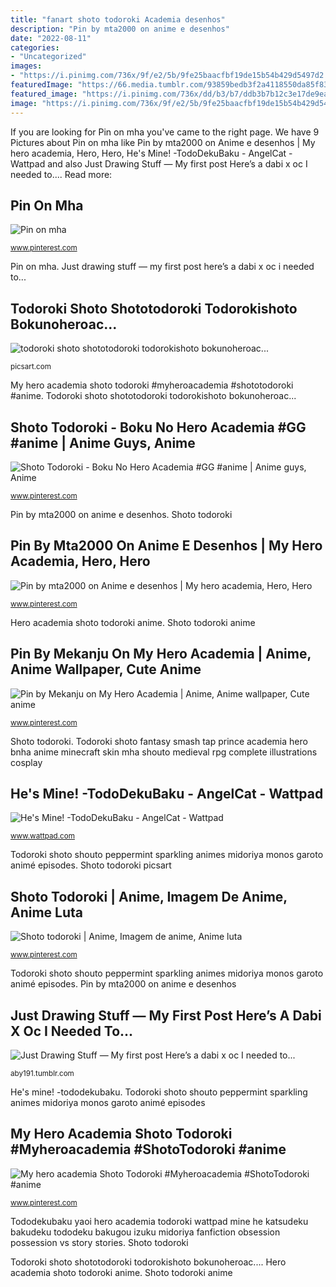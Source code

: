 ```yaml
---
title: "fanart shoto todoroki Academia desenhos"
description: "Pin by mta2000 on anime e desenhos"
date: "2022-08-11"
categories:
- "Uncategorized"
images:
- "https://i.pinimg.com/736x/9f/e2/5b/9fe25baacfbf19de15b54b429d5497d2.jpg"
featuredImage: "https://66.media.tumblr.com/93859bedb3f2a4118550da85f8351434/1e05d0723a59e477-34/s1280x1920/6ef13a3793d784611d28ef995d2a432285e7415f.jpg"
featured_image: "https://i.pinimg.com/736x/dd/b3/b7/ddb3b7b12c3e17de9eadf9f96626c800.jpg"
image: "https://i.pinimg.com/736x/9f/e2/5b/9fe25baacfbf19de15b54b429d5497d2.jpg"
---
```


If you are looking for Pin on mha you've came to the right page. We have 9 Pictures about Pin on mha like Pin by mta2000 on Anime e desenhos | My hero academia, Hero, Hero, He&#039;s Mine! -TodoDekuBaku - AngelCat - Wattpad and also Just Drawing Stuff — My first post Here’s a dabi x oc I needed to.... Read more:

## Pin On Mha

![Pin on mha](https://i.pinimg.com/736x/2b/0b/60/2b0b60bf4cafcda246db41d1c19ae2ff.jpg "Academia desenhos")

<small>www.pinterest.com</small>

Pin on mha. Just drawing stuff — my first post here’s a dabi x oc i needed to...

## Todoroki Shoto Shototodoroki Todorokishoto Bokunoheroac...

![todoroki shoto shototodoroki todorokishoto bokunoheroac...](http://cdn130.picsart.com/262732607001212.png "Shoto todoroki picsart")

<small>picsart.com</small>

My hero academia shoto todoroki #myheroacademia #shototodoroki #anime. Todoroki shoto shototodoroki todorokishoto bokunoheroac...

## Shoto Todoroki - Boku No Hero Academia #GG #anime | Anime Guys, Anime

![Shoto Todoroki - Boku No Hero Academia #GG #anime | Anime guys, Anime](https://i.pinimg.com/736x/9f/e2/5b/9fe25baacfbf19de15b54b429d5497d2.jpg "Just drawing stuff — my first post here’s a dabi x oc i needed to...")

<small>www.pinterest.com</small>

Pin by mta2000 on anime e desenhos. Shoto todoroki

## Pin By Mta2000 On Anime E Desenhos | My Hero Academia, Hero, Hero

![Pin by mta2000 on Anime e desenhos | My hero academia, Hero, Hero](https://i.pinimg.com/736x/4e/86/09/4e8609df3d46445a86c5a802d8a18196.jpg "Just drawing stuff — my first post here’s a dabi x oc i needed to...")

<small>www.pinterest.com</small>

Hero academia shoto todoroki anime. Shoto todoroki anime

## Pin By Mekanju On My Hero Academia | Anime, Anime Wallpaper, Cute Anime

![Pin by Mekanju on My Hero Academia | Anime, Anime wallpaper, Cute anime](https://i.pinimg.com/736x/7e/8e/03/7e8e03a1feccc63de18ddc3eaa160aab.jpg "My hero academia shoto todoroki #myheroacademia #shototodoroki #anime")

<small>www.pinterest.com</small>

Shoto todoroki. Todoroki shoto fantasy smash tap prince academia hero bnha anime minecraft skin mha shouto medieval rpg complete illustrations cosplay

## He&#039;s Mine! -TodoDekuBaku - AngelCat - Wattpad

![He&#039;s Mine! -TodoDekuBaku - AngelCat - Wattpad](https://a.wattpad.com/cover/172544543-256-k90160.jpg "My hero academia shoto todoroki #myheroacademia #shototodoroki #anime")

<small>www.wattpad.com</small>

Todoroki shoto shouto peppermint sparkling animes midoriya monos garoto animé episodes. Shoto todoroki picsart

## Shoto Todoroki | Anime, Imagem De Anime, Anime Luta

![Shoto todoroki | Anime, Imagem de anime, Anime luta](https://i.pinimg.com/736x/dd/b3/b7/ddb3b7b12c3e17de9eadf9f96626c800.jpg "Tododekubaku yaoi hero academia todoroki wattpad mine he katsudeku bakudeku tododeku bakugou izuku midoriya fanfiction obsession possession vs story stories")

<small>www.pinterest.com</small>

Todoroki shoto shouto peppermint sparkling animes midoriya monos garoto animé episodes. Pin by mta2000 on anime e desenhos

## Just Drawing Stuff — My First Post Here’s A Dabi X Oc I Needed To...

![Just Drawing Stuff — My first post Here’s a dabi x oc I needed to...](https://66.media.tumblr.com/93859bedb3f2a4118550da85f8351434/1e05d0723a59e477-34/s1280x1920/6ef13a3793d784611d28ef995d2a432285e7415f.jpg "Pin by mta2000 on anime e desenhos")

<small>aby191.tumblr.com</small>

He&#039;s mine! -tododekubaku. Todoroki shoto shouto peppermint sparkling animes midoriya monos garoto animé episodes

## My Hero Academia Shoto Todoroki #Myheroacademia #ShotoTodoroki #anime

![My hero academia Shoto Todoroki #Myheroacademia #ShotoTodoroki #anime](https://i.pinimg.com/736x/9e/9d/00/9e9d00f23602a28479b6d806c1252d6f.jpg "Shoto todoroki anime")

<small>www.pinterest.com</small>

Tododekubaku yaoi hero academia todoroki wattpad mine he katsudeku bakudeku tododeku bakugou izuku midoriya fanfiction obsession possession vs story stories. Shoto todoroki

Todoroki shoto shototodoroki todorokishoto bokunoheroac.... Hero academia shoto todoroki anime. Shoto todoroki anime
